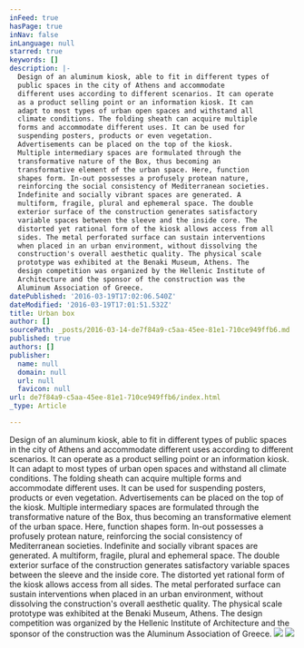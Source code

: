 ```yaml
---
inFeed: true
hasPage: true
inNav: false
inLanguage: null
starred: true
keywords: []
description: |-
  Design of an aluminum kiosk, able to fit in different types of
  public spaces in the city of Athens and accommodate
  different uses according to different scenarios. It can operate
  as a product selling point or an information kiosk. It can
  adapt to most types of urban open spaces and withstand all
  climate conditions. The folding sheath can acquire multiple
  forms and accommodate different uses. It can be used for
  suspending posters, products or even vegetation.
  Advertisements can be placed on the top of the kiosk.
  Multiple intermediary spaces are formulated through the
  transformative nature of the Box, thus becoming an
  transformative element of the urban space. Here, function
  shapes form. In-out possesses a profusely protean nature,
  reinforcing the social consistency of Mediterranean societies.
  Indefinite and socially vibrant spaces are generated. A
  multiform, fragile, plural and ephemeral space. The double
  exterior surface of the construction generates satisfactory
  variable spaces between the sleeve and the inside core. The
  distorted yet rational form of the kiosk allows access from all
  sides. The metal perforated surface can sustain interventions
  when placed in an urban environment, without dissolving the
  construction's overall aesthetic quality. The physical scale
  prototype was exhibited at the Benaki Museum, Athens. The
  design competition was organized by the Hellenic Institute of
  Architecture and the sponsor of the construction was the
  Aluminum Association of Greece.
datePublished: '2016-03-19T17:02:06.540Z'
dateModified: '2016-03-19T17:01:51.532Z'
title: Urban box
author: []
sourcePath: _posts/2016-03-14-de7f84a9-c5aa-45ee-81e1-710ce949ffb6.md
published: true
authors: []
publisher:
  name: null
  domain: null
  url: null
  favicon: null
url: de7f84a9-c5aa-45ee-81e1-710ce949ffb6/index.html
_type: Article

---
```

Design of an aluminum kiosk, able to fit in different types of
public spaces in the city of Athens and accommodate
different uses according to different scenarios. It can operate
as a product selling point or an information kiosk. It can
adapt to most types of urban open spaces and withstand all
climate conditions. The folding sheath can acquire multiple
forms and accommodate different uses. It can be used for
suspending posters, products or even vegetation.
Advertisements can be placed on the top of the kiosk.
Multiple intermediary spaces are formulated through the
transformative nature of the Box, thus becoming an
transformative element of the urban space. Here, function
shapes form. In-out possesses a profusely protean nature,
reinforcing the social consistency of Mediterranean societies.
Indefinite and socially vibrant spaces are generated. A
multiform, fragile, plural and ephemeral space. The double
exterior surface of the construction generates satisfactory
variable spaces between the sleeve and the inside core. The
distorted yet rational form of the kiosk allows access from all
sides. The metal perforated surface can sustain interventions
when placed in an urban environment, without dissolving the
construction's overall aesthetic quality. The physical scale
prototype was exhibited at the Benaki Museum, Athens. The
design competition was organized by the Hellenic Institute of
Architecture and the sponsor of the construction was the
Aluminum Association of Greece.
![](https://the-grid-user-content.s3-us-west-2.amazonaws.com/5e59deaf-e1dc-4138-80a2-f3f26a8c21d5.jpg)
![](https://the-grid-user-content.s3-us-west-2.amazonaws.com/5402e43c-70f4-4e20-a3db-ca894fa68e32.jpg)